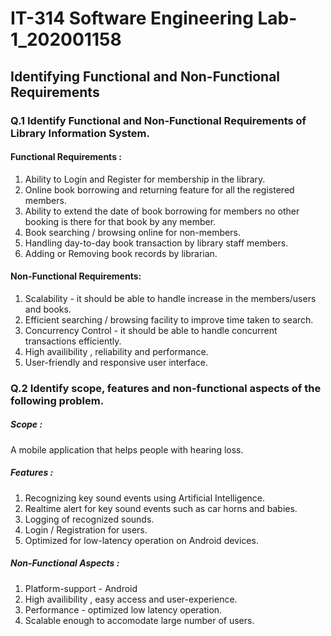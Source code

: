 # IT-314 Software Engineering Lab-1_202001158

## Identifying Functional and Non-Functional Requirements

### Q.1 Identify Functional and Non-Functional Requirements of Library Information System.

#### Functional Requirements : 

1. Ability to Login and Register for membership in the library.
2. Online book borrowing and returning feature for all the registered members.
3. Ability to extend the date of book borrowing for members no other booking is there for that book by any member.
4. Book searching / browsing online for non-members.
5. Handling day-to-day book transaction by library staff members.
6. Adding or Removing book records by librarian.

#### Non-Functional Requirements:

1. Scalability - it should be able to handle increase in the members/users and books.
2. Efficient searching / browsing facility to improve time taken to search.
3. Concurrency Control - it should be able to handle concurrent transactions efficiently.
4. High availibility , reliability and performance.
5. User-friendly and responsive user interface.

### Q.2 Identify scope, features and non-functional aspects of the following problem.

##### Scope : 
A mobile application that helps people with hearing loss.

##### Features : 

1. Recognizing key sound events using Artificial Intelligence.
2. Realtime alert for key sound events such as car horns and babies.
3. Logging of recognized sounds.
4. Login / Registration for users.
5. Optimized for low-latency operation on Android devices.          

##### Non-Functional Aspects :

1. Platform-support - Android
2. High availibility , easy access and user-experience.
3. Performance - optimized low latency operation.
4. Scalable enough to accomodate large number of users.




